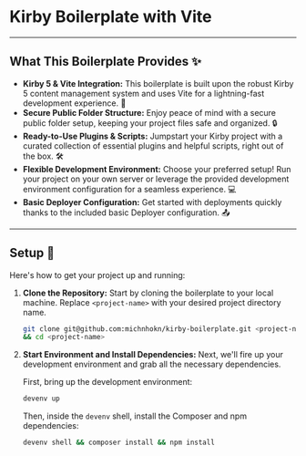 # Kirby Boilerplate with Vite

---
## What This Boilerplate Provides ✨

* **Kirby 5 & Vite Integration:** This boilerplate is built upon the robust Kirby 5 content management system and uses Vite for a lightning-fast development experience. 🚀
* **Secure Public Folder Structure:** Enjoy peace of mind with a secure public folder setup, keeping your project files safe and organized. 🔒
* **Ready-to-Use Plugins & Scripts:** Jumpstart your Kirby project with a curated collection of essential plugins and helpful scripts, right out of the box. 🛠️
* **Flexible Development Environment:** Choose your preferred setup! Run your project on your own server or leverage the provided development environment configuration for a seamless experience. 💻
* **Basic Deployer Configuration:** Get started with deployments quickly thanks to the included basic Deployer configuration. 📤

-----

## Setup 🚀

Here's how to get your project up and running:

1.  **Clone the Repository:**
    Start by cloning the boilerplate to your local machine. Replace `<project-name>` with your desired project directory name.

    ```bash
    git clone git@github.com:michnhokn/kirby-boilerplate.git <project-name> \
    && cd <project-name>
    ```

2.  **Start Environment and Install Dependencies:**
    Next, we'll fire up your development environment and grab all the necessary dependencies.

    First, bring up the development environment:

    ```bash
    devenv up
    ```

    Then, inside the `devenv` shell, install the Composer and npm dependencies:

    ```bash
    devenv shell && composer install && npm install
    ```